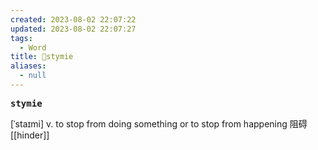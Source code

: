 ```yaml
---
created: 2023-08-02 22:07:22
updated: 2023-08-02 22:07:27
tags:
  - Word
title: 📖stymie
aliases:
  - null
---
```


<pre><strong>stymie</strong></pre>
[ˈstaɪmi]
v. to stop from doing something or to stop from happening 阻碍
[[hinder]]
